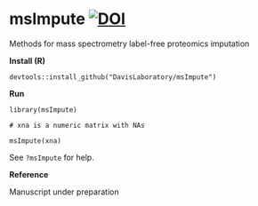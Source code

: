 # msImpute [![DOI](https://zenodo.org/badge/239129382.svg)](https://zenodo.org/badge/latestdoi/239129382)

Methods for mass spectrometry label-free proteomics imputation

**Install (R)**

```
devtools::install_github("DavisLaboratory/msImpute")

```

**Run**

```
library(msImpute)

# xna is a numeric matrix with NAs

msImpute(xna)

```

See `?msImpute` for help. 


**Reference**

Manuscript under preparation

